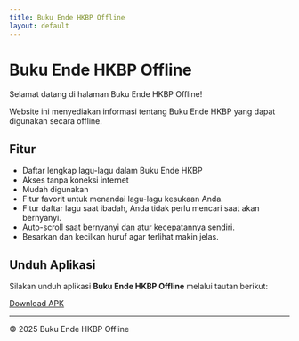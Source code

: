 ```yaml
---
title: Buku Ende HKBP Offline
layout: default
---
```


# Buku Ende HKBP Offline

Selamat datang di halaman Buku Ende HKBP Offline!

Website ini menyediakan informasi tentang Buku Ende HKBP yang dapat digunakan secara offline.

## Fitur
- Daftar lengkap lagu-lagu dalam Buku Ende HKBP
- Akses tanpa koneksi internet
- Mudah digunakan
- Fitur favorit untuk menandai lagu-lagu kesukaan Anda.
- Fitur daftar lagu saat ibadah, Anda tidak perlu mencari saat akan bernyanyi.
- Auto-scroll saat bernyanyi dan atur kecepatannya sendiri.
- Besarkan dan kecilkan huruf agar terlihat makin jelas.

## Unduh Aplikasi
Silakan unduh aplikasi **Buku Ende HKBP Offline** melalui tautan berikut:

[Download APK](https://play.google.com/store/apps/details?id=com.mariosandoz.bukuende)

---

© 2025 Buku Ende HKBP Offline

